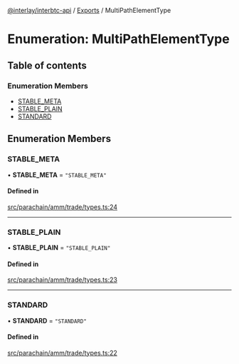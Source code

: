 [@interlay/interbtc-api](../README.md) / [Exports](../modules.md) / MultiPathElementType

# Enumeration: MultiPathElementType

## Table of contents

### Enumeration Members

- [STABLE\_META](MultiPathElementType.md#stable_meta)
- [STABLE\_PLAIN](MultiPathElementType.md#stable_plain)
- [STANDARD](MultiPathElementType.md#standard)

## Enumeration Members

### <a id="stable_meta" name="stable_meta"></a> STABLE\_META

• **STABLE\_META** = ``"STABLE_META"``

#### Defined in

[src/parachain/amm/trade/types.ts:24](https://github.com/interlay/interbtc-api/blob/1c0379f56248ac2da57930d5704199f69f941aa8/src/parachain/amm/trade/types.ts#L24)

___

### <a id="stable_plain" name="stable_plain"></a> STABLE\_PLAIN

• **STABLE\_PLAIN** = ``"STABLE_PLAIN"``

#### Defined in

[src/parachain/amm/trade/types.ts:23](https://github.com/interlay/interbtc-api/blob/1c0379f56248ac2da57930d5704199f69f941aa8/src/parachain/amm/trade/types.ts#L23)

___

### <a id="standard" name="standard"></a> STANDARD

• **STANDARD** = ``"STANDARD"``

#### Defined in

[src/parachain/amm/trade/types.ts:22](https://github.com/interlay/interbtc-api/blob/1c0379f56248ac2da57930d5704199f69f941aa8/src/parachain/amm/trade/types.ts#L22)
